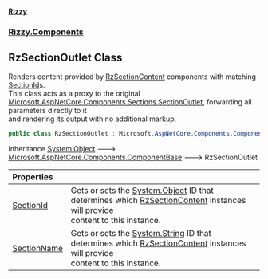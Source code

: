 #### [Rizzy](index.md 'index')
### [Rizzy.Components](Rizzy.Components.md 'Rizzy.Components')

## RzSectionOutlet Class

Renders content provided by [RzSectionContent](Rizzy.Components.RzSectionContent.md 'Rizzy.Components.RzSectionContent') components with matching [SectionId](Rizzy.Components.RzSectionOutlet.SectionId.md 'Rizzy.Components.RzSectionOutlet.SectionId')s.  
This class acts as a proxy to the original [Microsoft.AspNetCore.Components.Sections.SectionOutlet](https://docs.microsoft.com/en-us/dotnet/api/Microsoft.AspNetCore.Components.Sections.SectionOutlet 'Microsoft.AspNetCore.Components.Sections.SectionOutlet'), forwarding all parameters directly to it  
and rendering its output with no additional markup.

```csharp
public class RzSectionOutlet : Microsoft.AspNetCore.Components.ComponentBase
```

Inheritance [System.Object](https://docs.microsoft.com/en-us/dotnet/api/System.Object 'System.Object') &#129106; [Microsoft.AspNetCore.Components.ComponentBase](https://docs.microsoft.com/en-us/dotnet/api/Microsoft.AspNetCore.Components.ComponentBase 'Microsoft.AspNetCore.Components.ComponentBase') &#129106; RzSectionOutlet

| Properties | |
| :--- | :--- |
| [SectionId](Rizzy.Components.RzSectionOutlet.SectionId.md 'Rizzy.Components.RzSectionOutlet.SectionId') | Gets or sets the [System.Object](https://docs.microsoft.com/en-us/dotnet/api/System.Object 'System.Object') ID that determines which [RzSectionContent](Rizzy.Components.RzSectionContent.md 'Rizzy.Components.RzSectionContent') instances will provide<br/>content to this instance. |
| [SectionName](Rizzy.Components.RzSectionOutlet.SectionName.md 'Rizzy.Components.RzSectionOutlet.SectionName') | Gets or sets the [System.String](https://docs.microsoft.com/en-us/dotnet/api/System.String 'System.String') ID that determines which [RzSectionContent](Rizzy.Components.RzSectionContent.md 'Rizzy.Components.RzSectionContent') instances will provide<br/>content to this instance. |
